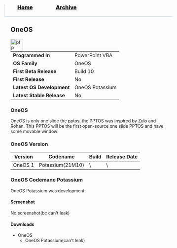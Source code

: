 <blockquote style="background: #0000;border-bottom: 1px solid #B2D2E1;height: 30px;margin: 0 -20px 20px;padding: 0px 20px 9px 40px;">
  <p style=""><a href="https://hexa-one.github.io/pptos-wiki/" style="font-size: 17px;font-weight: 900;font-style: normal;text-shadow: rgba(255,255,255,0.9) 0 1px 0;">Home</a>&nbsp;&nbsp;&nbsp;&nbsp;&nbsp;&nbsp;&nbsp;&nbsp;&nbsp;&nbsp;&nbsp;&nbsp;&nbsp;&nbsp;&nbsp;&nbsp;&nbsp;&nbsp;
    <a href="https://hexa-one.github.io/pptos-wiki/archive/" style="font-size: 17px;font-weight: 900;font-style: normal;text-shadow: rgba(255,255,255,0.9) 0 1px 0;">Archive</a>
  </p>
</blockquote>

## OneOS

<a>
  <img align="left" height="40" alt="pfp" src="https://user-images.githubusercontent.com/58103738/135129889-a2f33e88-137b-483c-907d-4ebe0f440325.png" />
</a>

|                           |                               |
| ------------------------- | ----------------------------- |
| **Programmed In**         | PowerPoint VBA                |
| **OS Family**             | OneOS                         |
| **First Beta Release**    | Build 10                      |
| **First Release**         | No                            |
| **Latest OS Development** | OneOS Potassium               |
| **Latest Stable Release** | No                            |

### OneOS

OneOS is only one slide the pptos, the PPTOS was inspired by Zulo and Rohan. This PPTOS will be the first open-source one slide PPTOS and have some movable window! 

### OneOS Version

|   Version   |    Codename       |      Build     | Release Date  |
|-------------|-------------------|----------------|---------------|
|   OneOS 1   |  Potassium(21M10) |        \       |       \       |

### OneOS Codemane Potassium
OneOS Potassium was development.


#### Screenshot

No screenshot(bc can't leak)

#### Downloads

- OneOS
    - OneOS Potassium(can't leak)

<body style="background-image: url(https://raw.githubusercontent.com/hexa-one/pptos-wiki/gh-pages/assets/background/background.png);background-repeat: no-repeat;background-attachment: fixed;background-size: cover;">
